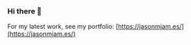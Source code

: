 ### Hi there 👋

<!--
I didn't know you could add a README to your Github profile until I stumbled across https://github.com/derekkedziora/derekkedziora on 2021-02-09. Thanks!
-->

For my latest work, see my portfolio: [https://jasonmjam.es/](https://jasonmjam.es/)

<!--
**jas0nmjames/jas0nmjames** is a ✨ _special_ ✨ repository because its `README.md` (this file) appears on your GitHub profile.

Here are some ideas to get you started:

- 🔭 I’m currently working on ...
- 🌱 I’m currently learning ...
- 👯 I’m looking to collaborate on ...
- 🤔 I’m looking for help with ...
- 💬 Ask me about ...
- 📫 How to reach me: ...
- 😄 Pronouns: ...
- ⚡ Fun fact: ...
-->
